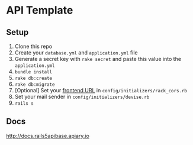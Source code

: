 # API Template

## Setup

1. Clone this repo
2. Create your `database.yml` and `application.yml` file
3. Generate a secret key with `rake secret` and paste this value into the `application.yml`
4. `bundle install`
5. `rake db:create`
6. `rake db:migrate`
7. [Optional] Set your [frontend URL](https://github.com/cyu/rack-cors#origin) in `config/initializers/rack_cors.rb`
8. Set your mail sender in `config/initializers/devise.rb`
9. `rails s`

## Docs

http://docs.rails5apibase.apiary.io

